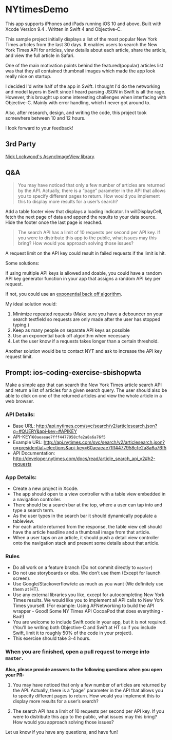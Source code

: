 # NYtimesDemo
This app supports iPhones and iPads running iOS 10 and above.
Built with Xcode Version 9.4 . Written in Swift 4 and Objective-C.

This sample project initially displays a list of the most popular New York Times articles from the last 30 days. It enables users to search the New York Times API for articles, view details about each article, share the article, and view the full article in Safari.

One of the main motivation points behind the featured(popular) articles list was that they all contained thumbnail images which made the app look really nice on startup.

I decided I'd write half of the app in Swift. I thought I'd do the networking and model layers in Swift since I heard parsing JSON in Swift is all the rage. However, this brought up some interesting challenges when interfacing with Objective-C. Mainly with error handling, which I never got around to.

Also, after research, design, and writing the code, this project took somewhere between 10 and 12 hours.

I look forward to your feedback!

## 3rd Party
[Nick Lockwood's AsyncImageView library](https://github.com/nicklockwood/AsyncImageView).

## Q&A
> You may have noticed that only a few number of articles are returned by the API. Actually, there is a “page” parameter in the API that allows you to specify different pages to return. How would you implement this to display more results for a user’s search?

Add a table footer view that displays a loading indicator. In willDisplayCell, fetch the next page of data and append the results to your data source. Hide the footer once the last page is reached.

> The search API has a limit of 10 requests per second per API key. If you were to distribute this app to the public, what issues may this bring? How would you approach solving those issues?

A request limit on the API key could result in failed requests if the limit is hit.

Some solutions:

If using multiple API keys is allowed and doable, you could have a random API key generator function in your app that assigns a random API key per request.

If not, you could use an [exponential back off algorithm](https://en.wikipedia.org/wiki/Exponential_backoff).

My ideal solution would:
1. Minimize repeated requests (Make sure you have a debouncer on your search textfield so requests are only made after the user has stopped typing.)
2. Keep as many people on separate API keys as possible
3. Use an exponential back off algorithm when necessary
4. Let the user know if a requests takes longer than a certain threshold.

Another solution would be to contact NYT and ask to increase the API key request limit.



## Prompt: ios-coding-exercise-sbishopwta

Make a simple app that can search the New York Times article search API and return a list of articles for a given search query. The user should also be able to click on one of the returned articles and view the whole article in a web browser.

### API Details:

* Base URL: http://api.nytimes.com/svc/search/v2/articlesearch.json?q=#QUERY&api-key=#APIKEY
* API-KEY:`60aeaeae7fff4477958cfe2a8a6a76f5`
* Example URL: http://api.nytimes.com/svc/search/v2/articlesearch.json?q=presidential+elections&api-key=60aeaeae7fff4477958cfe2a8a6a76f5
* API Documentation: http://developer.nytimes.com/docs/read/article_search_api_v2#h2-requests

### App Details:
* Create a new project in Xcode.
* The app should open to a view controller with a table view embedded in a navigation controller.
* There should be a search bar at the top, where a user can tap into and type a search term.
* As the user types in the search bar it should dynamically populate a tableview.
* For each article returned from the response, the table view cell should have the article headline and a thumbnail image from that article.
* When a user taps on an article, it should push a detail view controller onto the navigation stack and present some details about that article.

### Rules
* Do all work on a feature branch (Do not commit directly to `master`)
* Do not use storyboards or xibs. We don’t use them (Except for launch screen).
* Use Google/Stackoverflow/etc as much as you want (We definitely use them at HT).
* Use any external libraries you like, except for autocompleting New York Times results. We would like you to implement all API calls to New York Times yourself. (For example: Using AFNetworking to build the API wrapper - Good! Some NY Times API CocoaPod that does everything - Bad!)
* You are welcome to include Swift code in your app, but it is not required. (You'll be writing both Objective-C and Swift at HT so if you include Swift, limit it to roughly 50% of the code in your project).
* This exercise should take 3-4 hours.

### When you are finished, open a pull request to merge into `master`.

**Also, please provide answers to the following questions when you open your PR:**

1. You may have noticed that only a few number of articles are returned by the API. Actually, there is a “page” parameter in the API that allows you to specify different pages to return. How would you implement this to display more results for a user’s search?

2. The search API has a limit of 10 requests per second per API key. If you were to distribute this app to the public, what issues may this bring? How would you approach solving those issues?

Let us know if you have any questions, and have fun!
